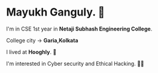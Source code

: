 

# **Mayukh Ganguly**. 👋

I'm in CSE 1st year in **Netaji Subhash Engineering College**.

College city -> **Garia,Kolkata**

I lived at **Hooghly**. 🏡

I'm interested in Cyber security and Ethical Hacking. 👨‍💻 
